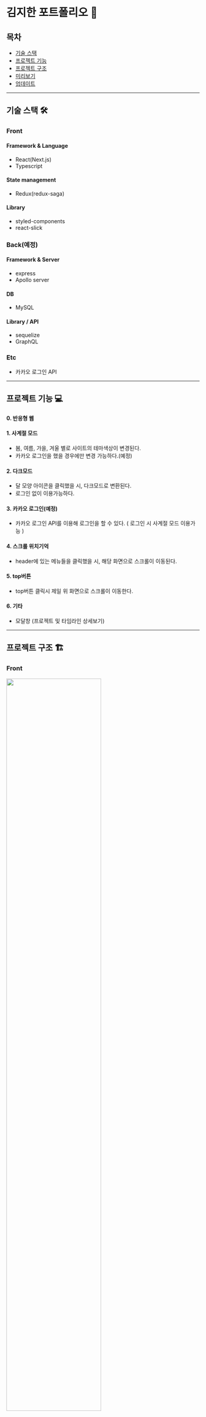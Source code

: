 # 김지한 포트폴리오 💚
## 목차
- [기술 스택](#기술-스택)
- [프로젝트 기능](#프로젝트-기능)
- [프로젝트 구조](#프로젝트-구조)
- [미리보기](#미리보기)
- [업데이트](#업데이트)
-----
## 기술 스택 🛠️
### Front
#### Framework & Language
- React(Next.js)
- Typescript
#### State management
- Redux(redux-saga)
#### Library
- styled-components
- react-slick
### Back(예정)
#### Framework & Server
- express
- Apollo server

#### DB
- MySQL

#### Library / API
- sequelize
- GraphQL

### Etc
- 카카오 로그인 API
-----
## 프로젝트 기능 💻
#### 0. 반응형 웹 
#### 1. 사계절 모드
- 봄, 여름, 가을, 겨울 별로 사이트의 테마색상이 변경된다.
- 카카오 로그인을 했을 경우에만 변경 가능하다.(예정)
#### 2. 다크모드
- 달 모양 아이콘을 클릭했을 시, 다크모드로 변환된다.
- 로그인 없이 이용가능하다.
#### 3. 카카오 로그인(예정)
- 카카오 로그인 API를 이용해 로그인을 할 수 있다. ( 로그인 시 사계절 모드 이용가능 )
#### 4. 스크롤 위치기억
- header에 있는 메뉴들을 클릭했을 시, 해당 화면으로 스크롤이 이동된다.
#### 5. top버튼 
- top버튼 클릭시 제일 위 화면으로 스크롤이 이동한다.
#### 6. 기타
- 모달창 (프로젝트 및 타임라인 상세보기)
-----
## 프로젝트 구조 🏗️
### Front
<img src="https://user-images.githubusercontent.com/69563429/160769366-854f33cd-c222-4f27-a0d7-3b1b68040170.png" width=70%/>

-----

## 미리 보기 👁️‍🗨️
|봄|여름|
|:-:|:-:|
|<img src="https://user-images.githubusercontent.com/69563429/161430491-20ce231f-c2e5-4cf1-b9ee-71f0e3e43932.gif" width=80%/>|<img src="https://user-images.githubusercontent.com/69563429/161430499-b01d6c3b-0486-47b3-90bf-78e008eff96c.gif" width=80%/>|

|가을|겨울|
|:-:|:-:|
|<img src="https://user-images.githubusercontent.com/69563429/161430506-f8500d49-239b-40f5-bbd1-849d598c879c.gif" width=80%/>|<img src="https://user-images.githubusercontent.com/69563429/161430516-119bff71-751b-4044-a211-204b612a5d3b.gif" width=80%/>|

-------------------------------------
## 업데이트
##### :black_square_button: 모바일 화면 깨지는 거 
##### :black_square_button: express 연결
##### :black_square_button:: sequelize로 MySQL연결
##### :black_square_button: express - Apollo server 연결
##### :black_square_button: 카카오 로그인 시 사계절모드 활성화 / 비로그인 시 계절모드 비활성화
##### :black_square_button: admin 계정 및 페이지 생성하여 컨텐츠 수정
##### :black_square_button: 검색엔진 최적화
